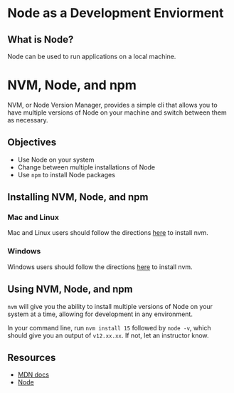 # Node as a Development Enviorment

## What is Node?

Node can be used to run applications on a local machine.

# NVM, Node, and npm

NVM, or Node Version Manager, provides a simple cli that allows you to have multiple versions of Node on your machine and switch between them as necessary.

## Objectives

- Use Node on your system
- Change between multiple installations of Node
- Use `npm` to install Node packages

## Installing NVM, Node, and npm

### Mac and Linux

Mac and Linux users should follow the directions [here](https://github.com/nvm-sh/nvm#install--update-script) to install nvm.

### Windows

Windows users should follow the directions [here](https://github.com/coreybutler/nvm-windows#installation--upgrades) to install nvm.

## Using NVM, Node, and npm

`nvm` will give you the ability to install multiple versions of Node on your system at a time, allowing for development in any environment.

In your command line, run `nvm install 15` followed by `node -v`, which should give you an output of `v12.xx.xx`.  If not, let an instructor know.


## Resources

* [MDN docs](https://developer.mozilla.org/en-US/docs/Learn/Server-side/Express_Nodejs/development_environment)
* [Node](https://nodejs.dev/)